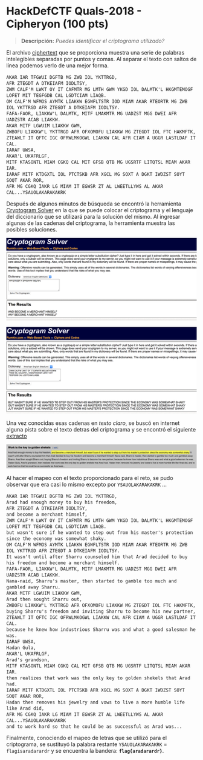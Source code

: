 # HackDefCTF Quals-2018 - Cipheryon (100 pts)

> **Descripción:** *Puedes identificar el criptograma utilizado?*

El archivo [ciphertext](./ciphertext) que se proporciona muestra una serie de palabras intelegibles separadas por puntos y comas. Al separar el texto con saltos de línea podemos verlo de una mejor forma.

~~~
AKAR IAR TFGWUI DGFTB MG ZWB IOL YKTTRGD, 
AFR ZTEGDT A DTKEIAFM IODLTSY, 
ZWM CALF'M LWKT OY IT CAFMTR MG LMTH GWM YKGD IOL DALMTK'L HKGMTEMOGF LOFET MIT TEGFGDB CAL LGDTCIAM LIAQB. 
OM CALF'M WFMOS AYMTK LIAKKW EGWFLTSTR IOD MIAM AKAR RTEORTR MG ZWB IOL YKTTRGD AFR ZTEGDT A DTKEIAFM IODLTSY. 
FAFA-FAOR, LIAKKW'L DALMTK, MITF LMAKMTR MG UADZST MGG DWEI AFR UADZSTR ACAB LIAKKW. 
AKAR MITF LGWUIM LIAKKW GWM,
ZWBOFU LIAKKW'L YKTTRGD AFR OFXOMOFU LIAKKW MG ZTEGDT IOL FTC HAKMFTK, 
ZTEAWLT IT QFTC IGC OFRWLMKOGWL LIAKKW CAL AFR CIAM A UGGR LASTLDAF IT CAL.
IARAF UWSA,
AKAR'L UKAFRLGF, 
MITF KTASONTL MIAM CGKQ CAL MIT GFSB QTB MG UGSRTF LITQTSL MIAM AKAR IAR.
IARAF MITF KTDGXTL IOL PTCTSKB AFR XGCL MG SOXT A DGKT IWDZST SOYT SOQT AKAR ROR, 
AFR MG CGKQ IAKR LG MIAM IT EGWSR ZT AL LWEETLLYWS AL AKAR CAL...YSAUOLAKARAKAKRK
~~~

Después de algunos minutos de búsqueda se encontró la herramienta [Cryptogram Solver](http://rumkin.com/tools/cipher/cryptogram-solver.php) en la que se puede colocar el criptograma y el lenguaje del diccionario que se utilizará para la solución del mismo. Al ingresar algunas de las cadenas del criptograma, la herramienta muestra las posibles soluciones.

<p align="center">
  <img src="./img/cryptogm1.png">
</p>

<p align="center">
  <img src="./img/cryptogm2.png">
</p>

Una vez conocidas esas cadenas en *texto claro*, se buscó en internet alguna pista sobre el texto detras del criptograma y se encontró el siguiente [extracto](https://en.wikipedia.org/wiki/The_Richest_Man_in_Babylon_(book)#Work_is_the_key_to_golden_shekels)

<p align="center">
  <img src="./img/text.png">
</p>

Al hacer el mapeo con el texto proporcionado para el reto, se pudo observar que era casi lo mísmo excepto por `YSAUOLAKARAKAKRK` ...

~~~
AKAR IAR TFGWUI DGFTB MG ZWB IOL YKTTRGD,
Arad had enough money to buy his freedom, 
AFR ZTEGDT A DTKEIAFM IODLTSY,
and become a merchant himself, 
ZWM CALF'M LWKT OY IT CAFMTR MG LMTH GWM YKGD IOL DALMTK'L HKGMTEMOGF LOFET MIT TEGFGDB CAL LGDTCIAM LIAQB.
but wasn't sure if he wanted to step out from his master's protection since the economy was somewhat shaky.  
OM CALF'M WFMOS AYMTK LIAKKW EGWFLTSTR IOD MIAM AKAR RTEORTR MG ZWB IOL YKTTRGD AFR ZTEGDT A DTKEIAFM IODLTSY. 
It wasn't until after Sharru counseled him that Arad decided to buy his freedom and become a merchant himself.
FAFA-FAOR, LIAKKW'L DALMTK, MITF LMAKMTR MG UADZST MGG DWEI AFR UADZSTR ACAB LIAKKW. 
Nana-naid, Sharru's master, then started to gamble too much and gambled away Sharru. 
AKAR MITF LGWUIM LIAKKW GWM,
Arad then sought Sharru out,
ZWBOFU LIAKKW'L YKTTRGD AFR OFXOMOFU LIAKKW MG ZTEGDT IOL FTC HAKMFTK, 
buying Sharru's freedom and inviting Sharru to become his new partner,
ZTEAWLT IT QFTC IGC OFRWLMKOGWL LIAKKW CAL AFR CIAM A UGGR LASTLDAF IT CAL.
because he knew how industrious Sharru was and what a good salesman he was. 
IARAF UWSA,
Hadan Gula,
AKAR'L UKAFRLGF, 
Arad's grandson,
MITF KTASONTL MIAM CGKQ CAL MIT GFSB QTB MG UGSRTF LITQTSL MIAM AKAR IAR.
then realizes that work was the only key to golden shekels that Arad had.
IARAF MITF KTDGXTL IOL PTCTSKB AFR XGCL MG SOXT A DGKT IWDZST SOYT SOQT AKAR ROR, 
Hadan then removes his jewelry and vows to live a more humble life like Arad did,
AFR MG CGKQ IAKR LG MIAM IT EGWSR ZT AL LWEETLLYWS AL AKAR CAL...YSAUOLAKARAKAKRK
and to work hard so that he could be as successful as Arad was...
~~~

Finalmente, conociendo el mapeo de letras que se utilizó para el criptograma, se sustituyó la palabra restante `YSAUOLAKARAKAKRK` = `flagisaradarardr` y se encuentra la bandera: **`flag{aradarardr}`**.
